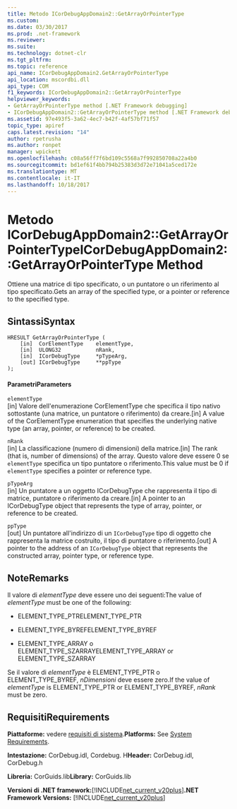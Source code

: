 ```yaml
---
title: Metodo ICorDebugAppDomain2::GetArrayOrPointerType
ms.custom: 
ms.date: 03/30/2017
ms.prod: .net-framework
ms.reviewer: 
ms.suite: 
ms.technology: dotnet-clr
ms.tgt_pltfrm: 
ms.topic: reference
api_name: ICorDebugAppDomain2.GetArrayOrPointerType
api_location: mscordbi.dll
api_type: COM
f1_keywords: ICorDebugAppDomain2::GetArrayOrPointerType
helpviewer_keywords:
- GetArrayOrPointerType method [.NET Framework debugging]
- ICorDebugAppDomain2::GetArrayOrPointerType method [.NET Framework debugging]
ms.assetid: 97e493f5-3a62-4ec7-b42f-4af57bf71f57
topic_type: apiref
caps.latest.revision: "14"
author: rpetrusha
ms.author: ronpet
manager: wpickett
ms.openlocfilehash: c08a56ff7f6bd109c5568a7f992850708a22a4b0
ms.sourcegitcommit: bd1ef61f4bb794b25383d3d72e71041a5ced172e
ms.translationtype: MT
ms.contentlocale: it-IT
ms.lasthandoff: 10/18/2017
---
```

# <a name="icordebugappdomain2getarrayorpointertype-method"></a><span data-ttu-id="9dd9d-102">Metodo ICorDebugAppDomain2::GetArrayOrPointerType</span><span class="sxs-lookup"><span data-stu-id="9dd9d-102">ICorDebugAppDomain2::GetArrayOrPointerType Method</span></span>
<span data-ttu-id="9dd9d-103">Ottiene una matrice di tipo specificato, o un puntatore o un riferimento al tipo specificato.</span><span class="sxs-lookup"><span data-stu-id="9dd9d-103">Gets an array of the specified type, or a pointer or reference to the specified type.</span></span>  
  
## <a name="syntax"></a><span data-ttu-id="9dd9d-104">Sintassi</span><span class="sxs-lookup"><span data-stu-id="9dd9d-104">Syntax</span></span>  
  
```  
HRESULT GetArrayOrPointerType (  
    [in]  CorElementType    elementType,  
    [in]  ULONG32           nRank,  
    [in]  ICorDebugType     *pTypeArg,  
    [out] ICorDebugType     **ppType  
);  
```  
  
#### <a name="parameters"></a><span data-ttu-id="9dd9d-105">Parametri</span><span class="sxs-lookup"><span data-stu-id="9dd9d-105">Parameters</span></span>  
 `elementType`  
 <span data-ttu-id="9dd9d-106">[in] Valore dell'enumerazione CorElementType che specifica il tipo nativo sottostante (una matrice, un puntatore o riferimento) da creare.</span><span class="sxs-lookup"><span data-stu-id="9dd9d-106">[in] A value of the CorElementType enumeration that specifies the underlying native type (an array, pointer, or reference) to be created.</span></span>  
  
 `nRank`  
 <span data-ttu-id="9dd9d-107">[in] La classificazione (numero di dimensioni) della matrice.</span><span class="sxs-lookup"><span data-stu-id="9dd9d-107">[in] The rank (that is, number of dimensions) of the array.</span></span> <span data-ttu-id="9dd9d-108">Questo valore deve essere 0 se `elementType` specifica un tipo puntatore o riferimento.</span><span class="sxs-lookup"><span data-stu-id="9dd9d-108">This value must be 0 if `elementType` specifies a pointer or reference type.</span></span>  
  
 `pTypeArg`  
 <span data-ttu-id="9dd9d-109">[in] Un puntatore a un oggetto ICorDebugType che rappresenta il tipo di matrice, puntatore o riferimento da creare.</span><span class="sxs-lookup"><span data-stu-id="9dd9d-109">[in] A pointer to an ICorDebugType object that represents the type of array, pointer, or reference to be created.</span></span>  
  
 `ppType`  
 <span data-ttu-id="9dd9d-110">[out] Un puntatore all'indirizzo di un `ICorDebugType` tipo di oggetto che rappresenta la matrice costruito, il tipo di puntatore o riferimento.</span><span class="sxs-lookup"><span data-stu-id="9dd9d-110">[out] A pointer to the address of an `ICorDebugType` object that represents the constructed array, pointer type, or reference type.</span></span>  
  
## <a name="remarks"></a><span data-ttu-id="9dd9d-111">Note</span><span class="sxs-lookup"><span data-stu-id="9dd9d-111">Remarks</span></span>  
 <span data-ttu-id="9dd9d-112">Il valore di *elementType* deve essere uno dei seguenti:</span><span class="sxs-lookup"><span data-stu-id="9dd9d-112">The value of *elementType* must be one of the following:</span></span>  
  
-   <span data-ttu-id="9dd9d-113">ELEMENT_TYPE_PTR</span><span class="sxs-lookup"><span data-stu-id="9dd9d-113">ELEMENT_TYPE_PTR</span></span>  
  
-   <span data-ttu-id="9dd9d-114">ELEMENT_TYPE_BYREF</span><span class="sxs-lookup"><span data-stu-id="9dd9d-114">ELEMENT_TYPE_BYREF</span></span>  
  
-   <span data-ttu-id="9dd9d-115">ELEMENT_TYPE_ARRAY o ELEMENT_TYPE_SZARRAY</span><span class="sxs-lookup"><span data-stu-id="9dd9d-115">ELEMENT_TYPE_ARRAY or ELEMENT_TYPE_SZARRAY</span></span>  
  
 <span data-ttu-id="9dd9d-116">Se il valore di *elementType* è ELEMENT_TYPE_PTR o ELEMENT_TYPE_BYREF, *nDimensioni* deve essere zero.</span><span class="sxs-lookup"><span data-stu-id="9dd9d-116">If the value of *elementType* is ELEMENT_TYPE_PTR or ELEMENT_TYPE_BYREF, *nRank* must be zero.</span></span>  
  
## <a name="requirements"></a><span data-ttu-id="9dd9d-117">Requisiti</span><span class="sxs-lookup"><span data-stu-id="9dd9d-117">Requirements</span></span>  
 <span data-ttu-id="9dd9d-118">**Piattaforme:** vedere [requisiti di sistema](../../../../docs/framework/get-started/system-requirements.md).</span><span class="sxs-lookup"><span data-stu-id="9dd9d-118">**Platforms:** See [System Requirements](../../../../docs/framework/get-started/system-requirements.md).</span></span>  
  
 <span data-ttu-id="9dd9d-119">**Intestazione:** CorDebug.idl, Cordebug. H</span><span class="sxs-lookup"><span data-stu-id="9dd9d-119">**Header:** CorDebug.idl, CorDebug.h</span></span>  
  
 <span data-ttu-id="9dd9d-120">**Libreria:** CorGuids.lib</span><span class="sxs-lookup"><span data-stu-id="9dd9d-120">**Library:** CorGuids.lib</span></span>  
  
 <span data-ttu-id="9dd9d-121">**Versioni di .NET framework:**[!INCLUDE[net_current_v20plus](../../../../includes/net-current-v20plus-md.md)]</span><span class="sxs-lookup"><span data-stu-id="9dd9d-121">**.NET Framework Versions:** [!INCLUDE[net_current_v20plus](../../../../includes/net-current-v20plus-md.md)]</span></span>
